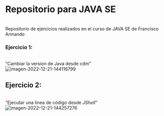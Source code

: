 <h1>Repositorio para JAVA SE</h1> <br>
Repositorio de ejercicios realizados en el curso de JAVA SE de Francisco Armando

<p><h3>Ejercicio 1:</h2> <br>
  <q>Cambiar la version de Java desde cdm</q><br>
  <img src="https://i.ibb.co/ZBwrfjf/imagen-2022-12-21-144116799.png" alt="imagen-2022-12-21-144116799" border="0">
</p>

<p>
  <h2>Ejercicio 2:</h2><br>
  <q>Ejecutar una línea de código desde <i>JShell</i></q>
  <img src="https://i.ibb.co/zQWZTm4/imagen-2022-12-21-144257276.png" alt="imagen-2022-12-21-144257276" border="0">
</p>
